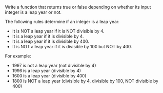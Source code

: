 Write a function that returns true or false depending on whether its input integer is a leap year or not.

The following rules determine if an integer is a leap year:
  * It is NOT a leap year if it is NOT divisible by 4.
  * It is a leap year if it is divisible by 4.
  * It is a leap year if it is divisible by 400.
  * It is NOT a leap year if it is divisible by 100 but NOT by 400.

For example:
 * 1997 is not a leap year (not divisible by 4)
 * 1996 is a leap year (divisible by 4)
 * 1600 is a leap year (divisible by 400)
 * 1800 is NOT a leap year (divisible by 4, divisible by 100, NOT divisible by 400)